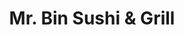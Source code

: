 ---
layout: place
title: "Mr. Bin Sushi & Grill"
permalink: /new-jersey/cranford/mr-bin-sushi-grill.html
stateAbbr: NJ
stateName: New Jersey
cityName: Cranford
seo:
  name: "Mr. Bin Sushi & Grill"
  type: Restaurant
  links: http://www.mrbin123.com/
description: "Japanese eatery serving sushi, udon & classic entrees in a modest space with sidewalk seats. Mr. Bin Sushi & Grill serves delicious sushi in Cranford, New Jersey. Try fresh Japanese dishes for a great dining experience. Available for takeout, lunch, and dinner."
place_id: ChIJE6vXnSOyw4kRz0wmK7htk9w
photos:
  - name: >-
      places/ChIJE6vXnSOyw4kRz0wmK7htk9w/photos/AeeoHcJNwqKkjf3uR2SKW2gbmDM3RzuYTg65gDVk-wei_TVYm8VGZXLLVx6umE36e_29GShBQdCd2MqkU5fekHCevbXsgxQzhY9m3Cdmbwy_EpJcb8k9RS04bEW2xwnCzdcCWO3icXLEG-mSDo2DyV9I2xfusPevlnHZ0S_uAM2maGdpwIARrQxe-rr2psIcv4l_0EvdBmNJUwv_alUPTOJs21xCX8MZ47cXfhsb6yLsE6XvXQF1mZDdjkFg4EdGvjQPQsSw1mlqiwOkcBJ6lHsTisoMsmVnW0eFhVEjcbAQlijB7C0Pcll98XbH0BsNQ9gFeaWckNDO7qJvjY3C8Zk43S3DgH_8YNBlrQfcpFgsbujQW271cu9aLNoQtvwJRmNzl0F-J_VHBcXgnRCHcjIFTIhwoi4g57LGyacslMq-WINRUG0
    widthPx: 3024
    heightPx: 4032
    authorAttributions:
      - displayName: Vaughn
        uri: https://maps.google.com/maps/contrib/115639853467777745982
        photoUri: >-
          https://lh3.googleusercontent.com/a-/ALV-UjUyzUZWZNpiZj6c63uKMg-VjVrAVbq0cITh6Qn9Tr_ZfmRZBojV=s100-p-k-no-mo
    flagContentUri: >-
      https://www.google.com/local/imagery/report/?cb_client=maps_api_places.places_api&image_key=!1e10!2sCIHM0ogKEICAgICEupDImwE&hl=en-US
    googleMapsUri: >-
      https://www.google.com/maps/place//data=!3m4!1e2!3m2!1sCIHM0ogKEICAgICEupDImwE!2e10!4m2!3m1!1s0x89c3b2239dd7ab13:0xdc936db82b264ccf
  - name: >-
      places/ChIJE6vXnSOyw4kRz0wmK7htk9w/photos/AeeoHcIOAL-1PgpF9Ix8kxgaOuq_3rMj2UyRKP7oIlmDbLAVALoWP-46rvAr3YSw9XT4XgWaL632DyEOMNqQIjwo1_gFnBthH5FhqnY0HXj1EuhOmH94Ca36wBXGthO02mclTvP6HqBd4VZ8CrRl6OUWu_eOtg-PVwB24-Y6_iv_2lq-yD1ucRci7SJ9pEC9peV9IQwOKEK79HyLcjV5HJxAeGhVQ5niIXfPJfOBmUm0hUXRvez1sxBRVBFx-3RmrR9RXBdkoZLIX_VGx5XxuUXT79K5sGCWFkOzu_6LXelUjRSu8w
    widthPx: 1170
    heightPx: 659
    authorAttributions:
      - displayName: Mr. Bin Sushi & Grill
        uri: https://maps.google.com/maps/contrib/100048669026322769511
        photoUri: >-
          https://lh3.googleusercontent.com/a-/ALV-UjWfes9S1bm_ibk0IOFqyBwfgAk-a1OoX9cwctAu2FD6GrjctpR8=s100-p-k-no-mo
    flagContentUri: >-
      https://www.google.com/local/imagery/report/?cb_client=maps_api_places.places_api&image_key=!1e10!2sAF1QipOghwmpiPuuSTCSM4kYjuoZtOb5bDjvhQp_tXBD&hl=en-US
    googleMapsUri: >-
      https://www.google.com/maps/place//data=!3m4!1e2!3m2!1sAF1QipOghwmpiPuuSTCSM4kYjuoZtOb5bDjvhQp_tXBD!2e10!4m2!3m1!1s0x89c3b2239dd7ab13:0xdc936db82b264ccf
  - name: >-
      places/ChIJE6vXnSOyw4kRz0wmK7htk9w/photos/AeeoHcINTlgxVOM9tE_OvfhI1AEmIkSlaCJLDNS1pDf7lT0fgI3qC8vCJdHDxFiK4wgug6Gst60Kg3Pe3ZBsBmPz_hGLWBxt1TWRiA1zti8hsgkLrq0C4IkXIFVMpy_Z8HoCNkLDWCe-2NuWnwgCdgXUbg0IDrgS4uz2ueFN3YE6s6aGdUD2JnH0A0cwPRkp9nQVIalfIZ5RQRMpS8TBAuzfMcSsyFKwrt8Hi92C1A_529OwgTpF99pJErxWfJ7FIvCh4W8vDZ3EeMmvYrpPx56TjxkaYLWDyYjiVwD7Vp91riBIwJxmR0-j2mOAzJ2ppYDVmIMcknhIvwOpcO4nmBhwW5Kp3gJoCI9jC0BlXiCZLfbfrZfis76jRTzWbwXUDsLrEz7vi91gjDBL0HH-t9qcnYBW_kMO47GalSWfaAYRLO5guJ-3
    widthPx: 2947
    heightPx: 1414
    authorAttributions:
      - displayName: Lee Cohen, PsyD
        uri: https://maps.google.com/maps/contrib/108399799090115717442
        photoUri: >-
          https://lh3.googleusercontent.com/a-/ALV-UjV4peFE2fsRZhaFCCZyEDmq-E0tzhkeoXnJX2eQaR2MswNlaxRx=s100-p-k-no-mo
    flagContentUri: >-
      https://www.google.com/local/imagery/report/?cb_client=maps_api_places.places_api&image_key=!1e10!2sCIHM0ogKEICAgMCowrCqpwE&hl=en-US
    googleMapsUri: >-
      https://www.google.com/maps/place//data=!3m4!1e2!3m2!1sCIHM0ogKEICAgMCowrCqpwE!2e10!4m2!3m1!1s0x89c3b2239dd7ab13:0xdc936db82b264ccf
  - name: >-
      places/ChIJE6vXnSOyw4kRz0wmK7htk9w/photos/AeeoHcIdhD0eZ5csYdlxv5Im1ewLbXFByyTTRD40yz7IiGn1yRmgrTC5eESg6q6K5Kowxr9pltoVqWGzVEvvf0UGB1u3-mf6oJV9alSrY9Jn1ErBe3dOamF4MOsNKVK9Z3xqrjg3EuPJJMxWnNAEXJDIOOOGVWn4SqDAfnpeU-mff-haK4eoN8JDKQbC8ppKygIDRJgzCMPW1cLpNf7ea2xl_9Boyol4i-YmM8iTQkFp2g87h_-S2Lw3r4WmxZUWcEkUeruZI2ke8BptU2rki1c9LJpQc_NpzmSlG_kk8fDWTMOc2idQz9F92ZSOtj-lGwXTcIkf0ymd5JBkUgCcywiL4TZ41bO9rh0EGXgvH4RBNwsjmQKyLCyBwYl-CfUdwZ7qdeFqWY4RQ3CamVElyGBfKdQ1CxUDjCihEwHoC7z4DhZBO4jS
    widthPx: 4032
    heightPx: 3024
    authorAttributions:
      - displayName: Chris Wang
        uri: https://maps.google.com/maps/contrib/117574750574587016719
        photoUri: >-
          https://lh3.googleusercontent.com/a-/ALV-UjV8DrBVxhkB5a7Ah03x3VFZI0TOXm0tS94gMPVQVk3hd668Eq13ug=s100-p-k-no-mo
    flagContentUri: >-
      https://www.google.com/local/imagery/report/?cb_client=maps_api_places.places_api&image_key=!1e10!2sCIHM0ogKEICAgICv6vX_3gE&hl=en-US
    googleMapsUri: >-
      https://www.google.com/maps/place//data=!3m4!1e2!3m2!1sCIHM0ogKEICAgICv6vX_3gE!2e10!4m2!3m1!1s0x89c3b2239dd7ab13:0xdc936db82b264ccf
  - name: >-
      places/ChIJE6vXnSOyw4kRz0wmK7htk9w/photos/AeeoHcIxLPga0SW32Izhq8gHE8AYJ_ctA2yLmpTrLrv1UlME-iZGufgX72u-iy5HO5HWRcOsfvhf0XpmPgEFEWdJjdukpOJjcOxtK_gZpszH5IXiQZKDOYEt7dBHWpWnz2n65Sw6oFYhISdOHioy3RquPhfm_TT2ndVXMx1q8hJfxgbOpB1Z3IcDGIl3FMJk2mLyYf_mT_7VVH1f2sLo7BfeDZDMj40e8OvrNSb3QF80zcmTCiXdqANfy_OXwJe4mT060PIMBpPtPbdqKiv5pEVyWo_-R7LvrQDJIk_pcAW8TpPhEWrzjrjLsuEkYkTWh5RdvRm7d3r1G-ynua0o7_eNP0-WrWZ4jxufsX8hyxYQYXP7qOKFPsV2WCPFv-j8boGULuml0uTdb7ibif4p3PlNecoxrWMOc45Vp5BWcNLUvcRU8w9v
    widthPx: 3024
    heightPx: 4032
    authorAttributions:
      - displayName: Gary Cao ( Student )
        uri: https://maps.google.com/maps/contrib/106061021734069433309
        photoUri: >-
          https://lh3.googleusercontent.com/a-/ALV-UjVRTGG67WYVqKR6KZJV8eLMQquQJQgjxExap0DfLkSa8gbcjCeh=s100-p-k-no-mo
    flagContentUri: >-
      https://www.google.com/local/imagery/report/?cb_client=maps_api_places.places_api&image_key=!1e10!2sCIHM0ogKEICAgID35Zme2gE&hl=en-US
    googleMapsUri: >-
      https://www.google.com/maps/place//data=!3m4!1e2!3m2!1sCIHM0ogKEICAgID35Zme2gE!2e10!4m2!3m1!1s0x89c3b2239dd7ab13:0xdc936db82b264ccf
  - name: >-
      places/ChIJE6vXnSOyw4kRz0wmK7htk9w/photos/AeeoHcJukwQFIEzWVBGl6i2g2VYx9YM5IAiMJ7clrzK_j6vPU38OQ0xgjCbvBIo0ad-_Kl0I2ToY_QApkHX9MfD8nNdPDZKjEw-KMDVbzBV8OwsPi3fXZ25sH9sT4FhDxmqdCU7xoXnHEYfJvSWcUewAOTLBaF8fn4QkiDitDfBG6CfUEe36UnimHpXp2L7HNiZ9HRzHiO740UG-KQaOZT90yzfDAdDX-XYKpVY0zVzQqhg6zx2xsDWQkQoFXWtRNYcrJS_XmEhNO2JTscko3KWsfjb-v6dmp2PBnxl_9FIfBCzWgCijjFIPCrWZ5SCOxXc8j3577-lwTW_g699jcGvvLC9JsttkcGSmlCVrg_XtJSySjcL_kuk8b8Ps3HRymmscqqzmr8DTJKlC56puoIs_L_8QqegJ0GqqNbic3ac8DundcK3lpQONsSshFPcpaeyD
    widthPx: 3072
    heightPx: 4080
    authorAttributions:
      - displayName: John Fatigati
        uri: https://maps.google.com/maps/contrib/110082502644553434701
        photoUri: >-
          https://lh3.googleusercontent.com/a-/ALV-UjVsxs_zD_VoDSAuybfQ7qAFaSqnefAAWKf-lNI8ZZJtrMUaPu126w=s100-p-k-no-mo
    flagContentUri: >-
      https://www.google.com/local/imagery/report/?cb_client=maps_api_places.places_api&image_key=!1e10!2sCIABIhADydERai_kMGfVgdEACJoR&hl=en-US
    googleMapsUri: >-
      https://www.google.com/maps/place//data=!3m4!1e2!3m2!1sCIABIhADydERai_kMGfVgdEACJoR!2e10!4m2!3m1!1s0x89c3b2239dd7ab13:0xdc936db82b264ccf
  - name: >-
      places/ChIJE6vXnSOyw4kRz0wmK7htk9w/photos/AeeoHcI5pjb0-JQxJ4f-uJ95-1rDrsHJW5RR2FdadTW4WtgXOAFSrVrLvuCE0E1Geki7-T19zcWyhKXTyLGTHsj2aMVZiBsu9XMnE6JpJGvexQKBnrxGxpCtO36Ux6fbFCo3exZ3tOYfelkezFekWcvsIgnBgyGcIwNxC12ByNLL-6cl6ObOEnPIAl271LKpy8xZTtJ-BYzZrT3LCrQ0Cf8KojvHUzdXbhWUG0WS0igvU3hlh3fsNQReZGMca4w3oY6sp18ckq7SJW-v6lNt5lzT5-PSJP8eilL3mfudPpKFBWXHi--qZnCc8gzbyn3oUT4ZQfh1dJiRu3gCDh7pJfwIwSruHoXVPd-euHt7HOHcA76CRMGYvEtIVdgrKIstZVqq-dl9NlKbQpgIFVBtdZ-gJVP-z8nvr0Dg7PfmoukY6JqrhQ
    widthPx: 1440
    heightPx: 1712
    authorAttributions:
      - displayName: Arianna Kalkandis
        uri: https://maps.google.com/maps/contrib/107075109089200348022
        photoUri: >-
          https://lh3.googleusercontent.com/a-/ALV-UjUUZmq061qxJUGrT45sD7esb7jTn0gX-hxVJmk-5KX0cF3M9yHP=s100-p-k-no-mo
    flagContentUri: >-
      https://www.google.com/local/imagery/report/?cb_client=maps_api_places.places_api&image_key=!1e10!2sCIHM0ogKEICAgIDBwtqfVA&hl=en-US
    googleMapsUri: >-
      https://www.google.com/maps/place//data=!3m4!1e2!3m2!1sCIHM0ogKEICAgIDBwtqfVA!2e10!4m2!3m1!1s0x89c3b2239dd7ab13:0xdc936db82b264ccf
  - name: >-
      places/ChIJE6vXnSOyw4kRz0wmK7htk9w/photos/AeeoHcLELhbQQaZ5_ofp4C2CLAF9COw0jlC8wA4aZCVFDjnGjPn6ItWq2u9dAZNumhwVGLQEuM_c2R05tPOANBF-VW4CWYDVy-QB9D6tw8IDCJDXqzEPoXt6pV4PkBvGv5UFUFDPiwSSziAGHNcADnsDNVo2rtrS73owDoDDHHmYucMErrXrX1yATNpJIabUN7wL68qf0B3ngry2MbmKFSLzwaI0iRLILXhYlvdJWUf0gz7ruoXk8FMTiNo2pPEV5gxnQce1qHKEyPBP-4eQic7f9IIyB2jQEBBTxwhrt8XrrswL_U04d9BhEGQzHsQHU29OrinyEFYFavP7_-HBrE3KCzjzAgIPCBF7lseGJYpPfFH_kdEMNtL3X9bN9QMZzbZ2Us_5tFJUmsmPtiuBz3YkNVQdlRajVln6-SXjT19lzSLqgQ
    widthPx: 4032
    heightPx: 3024
    authorAttributions:
      - displayName: Gary Cao ( Student )
        uri: https://maps.google.com/maps/contrib/106061021734069433309
        photoUri: >-
          https://lh3.googleusercontent.com/a-/ALV-UjVRTGG67WYVqKR6KZJV8eLMQquQJQgjxExap0DfLkSa8gbcjCeh=s100-p-k-no-mo
    flagContentUri: >-
      https://www.google.com/local/imagery/report/?cb_client=maps_api_places.places_api&image_key=!1e10!2sCIHM0ogKEICAgID35ZmeGg&hl=en-US
    googleMapsUri: >-
      https://www.google.com/maps/place//data=!3m4!1e2!3m2!1sCIHM0ogKEICAgID35ZmeGg!2e10!4m2!3m1!1s0x89c3b2239dd7ab13:0xdc936db82b264ccf
  - name: >-
      places/ChIJE6vXnSOyw4kRz0wmK7htk9w/photos/AeeoHcIXbDn6l_SOLojZjmKwDGxlQTpWwqHhC7x__dZRCSj724t8hF2MBuKMjhslVMGGoXpMgOnT2H4iHOn5ATEXh3OEUkJQK0RNJQ8eadjizQz6KPWLkf1QI4fOCaE0CQn3yXtsgbUSdFqM6fNEek0nxskoU24qZaxHvZtUJnJofsguzU-SkLPaUtkvWGlFTimWykaFxJdYKmdibWLUx6UYgbAzRrUl7K7T24E3gkrdc8PIo0ZWIKpBb4NuEjPJaxuAdNr56l-EaOATOao-fe_0vCQbYc-3bdGbERMsGrGuwLWc3qGy8spPKNKZ_0eheBNqVyIJ3gpKZvMAzA-jrb4zjtZeolirZnX-xIbqCMvZP7CP7a4amCeruWsspbz1kFcdVmdFcG9TtuBSGt65yscYlBWZOKN4bnecRzz31sa51po
    widthPx: 4080
    heightPx: 3072
    authorAttributions:
      - displayName: William Li
        uri: https://maps.google.com/maps/contrib/102733056708462083178
        photoUri: >-
          https://lh3.googleusercontent.com/a-/ALV-UjU8zYDGx5ueftY9w0EseW9mQATds-KxPoB0xa4kj0jQu0snNHS6=s100-p-k-no-mo
    flagContentUri: >-
      https://www.google.com/local/imagery/report/?cb_client=maps_api_places.places_api&image_key=!1e10!2sCIHM0ogKEICAgICBr7HRcQ&hl=en-US
    googleMapsUri: >-
      https://www.google.com/maps/place//data=!3m4!1e2!3m2!1sCIHM0ogKEICAgICBr7HRcQ!2e10!4m2!3m1!1s0x89c3b2239dd7ab13:0xdc936db82b264ccf
  - name: >-
      places/ChIJE6vXnSOyw4kRz0wmK7htk9w/photos/AeeoHcLN4UqeMA61K7IatrUvUOggI7SzLg21AeaMVldGv93LvWdn4Yg2fy46_YhTcHubp97JfFkpcjW5ol1WxyXyZuMjVdksC0CbZlbu564Tx7paNWPZc0jHVS3biCgcDBBr7lEE6bZdThd1TuK49RzIQXzR6AWewDvUyXneZEol43rQPCvKLtKOgQ95ODCItbCfsjUcA-FD-lzRGT0Vrs9n1nc5tCRVDq7N8LrsT1kF22Zj2N792wAgI4aBkCel3wuAWBzfNHmiUNokE627PIv0Qp_kb3Dmnkpeefl6gKyZbQu8KQ
    widthPx: 1440
    heightPx: 1080
    authorAttributions:
      - displayName: Mr. Bin Sushi & Grill
        uri: https://maps.google.com/maps/contrib/100048669026322769511
        photoUri: >-
          https://lh3.googleusercontent.com/a-/ALV-UjWfes9S1bm_ibk0IOFqyBwfgAk-a1OoX9cwctAu2FD6GrjctpR8=s100-p-k-no-mo
    flagContentUri: >-
      https://www.google.com/local/imagery/report/?cb_client=maps_api_places.places_api&image_key=!1e10!2sAF1QipPvlXNMIEqdB2Twn9DndGC0nsGh9--Sbc9vLxgN&hl=en-US
    googleMapsUri: >-
      https://www.google.com/maps/place//data=!3m4!1e2!3m2!1sAF1QipPvlXNMIEqdB2Twn9DndGC0nsGh9--Sbc9vLxgN!2e10!4m2!3m1!1s0x89c3b2239dd7ab13:0xdc936db82b264ccf
address: '123 N Union Ave #3, Cranford, NJ 07016, USA'
street: '123 N Union Ave #3'
city: Cranford
state: NJ
zip: '07016'
country: USA
neighborhood: Cranford
latitude: '40.657494'
longitude: '-74.303158'
accessibility_options:
  wheelchairAccessibleParking: true
  wheelchairAccessibleEntrance: true
  wheelchairAccessibleRestroom: true
  wheelchairAccessibleSeating: true
business_status: OPERATIONAL
name: Mr. Bin Sushi & Grill
google_maps_links:
  directionsUri: >-
    https://www.google.com/maps/dir//''/data=!4m7!4m6!1m1!4e2!1m2!1m1!1s0x89c3b2239dd7ab13:0xdc936db82b264ccf!3e0
  placeUri: https://maps.google.com/?cid=15894168147685952719
  writeAReviewUri: >-
    https://www.google.com/maps/place//data=!4m3!3m2!1s0x89c3b2239dd7ab13:0xdc936db82b264ccf!12e1
  reviewsUri: >-
    https://www.google.com/maps/place//data=!4m4!3m3!1s0x89c3b2239dd7ab13:0xdc936db82b264ccf!9m1!1b1
  photosUri: >-
    https://www.google.com/maps/place//data=!4m3!3m2!1s0x89c3b2239dd7ab13:0xdc936db82b264ccf!10e5
primary_type: Sushi Restaurant
opening_hours:
  regular: null
  current: null
secondary_opening_hours:
  regular:
    weekdayDescriptions: null
    type: null
  current:
    weekdayDescriptions: null
    type: null
phone: (908) 272-2617
price_level: PRICE_LEVEL_MODERATE
price_range: $20 &ndash; $30
rating: '4.5'
rating_count: 0
website: http://www.mrbin123.com/
reviews:
  - name: >-
      places/ChIJE6vXnSOyw4kRz0wmK7htk9w/reviews/ChRDSUhNMG9nS0VJQ0FnTURJOExNOBAB
    relativePublishTimeDescription: a week ago
    rating: 5
    text:
      text: >-
        I’ve come to Mr. Bins over 75 times- seriously- and each time it was
        excellent. All of the sushi was fresh and the staff were friendly &
        eager to please. Mr. Bin often comes over a to check up on the table and
        make sure that everything is up to his standards. His sushi & oysters
        are delicious. I LOVE that they leave a green tea kettle at our table
        for our convenience which is a nice touch. Mr. Bin was very receptive to
        my daughter's request to add a fried calamari roll to the menu (which
        she always has at another sushi restaurant in town). Very clean and a
        large handicapped-accessible bathroom. No steps. There’s a private free
        parking lot as well as additional spots in an adjacent lot.

        We will be back!
      languageCode: en
    originalText:
      text: >-
        I’ve come to Mr. Bins over 75 times- seriously- and each time it was
        excellent. All of the sushi was fresh and the staff were friendly &
        eager to please. Mr. Bin often comes over a to check up on the table and
        make sure that everything is up to his standards. His sushi & oysters
        are delicious. I LOVE that they leave a green tea kettle at our table
        for our convenience which is a nice touch. Mr. Bin was very receptive to
        my daughter's request to add a fried calamari roll to the menu (which
        she always has at another sushi restaurant in town). Very clean and a
        large handicapped-accessible bathroom. No steps. There’s a private free
        parking lot as well as additional spots in an adjacent lot.

        We will be back!
      languageCode: en
    authorAttribution:
      displayName: Lee Cohen, PsyD
      uri: https://www.google.com/maps/contrib/108399799090115717442/reviews
      photoUri: >-
        https://lh3.googleusercontent.com/a-/ALV-UjV4peFE2fsRZhaFCCZyEDmq-E0tzhkeoXnJX2eQaR2MswNlaxRx=s128-c0x00000000-cc-rp-mo-ba2
    publishTime: '2025-04-06T13:26:07.686601Z'
    flagContentUri: >-
      https://www.google.com/local/review/rap/report?postId=ChRDSUhNMG9nS0VJQ0FnTURJOExNOBAB&d=17924085&t=1
    googleMapsUri: >-
      https://www.google.com/maps/reviews/data=!4m6!14m5!1m4!2m3!1sChRDSUhNMG9nS0VJQ0FnTURJOExNOBAB!2m1!1s0x89c3b2239dd7ab13:0xdc936db82b264ccf
  - name: >-
      places/ChIJE6vXnSOyw4kRz0wmK7htk9w/reviews/ChdDSUhNMG9nS0VJQ0FnSUN2NnZYXzdnRRAB
    relativePublishTimeDescription: 4 months ago
    rating: 5
    text:
      text: >-
        Some of the best sushi around. They have omakase and really fresh fish
        flown in for their specials. My wife and I shared the sushi/sashimi for
        two. Fish was fresh and tasty. Mr Bin is friendly and will tell you the
        specials to try.
      languageCode: en
    originalText:
      text: >-
        Some of the best sushi around. They have omakase and really fresh fish
        flown in for their specials. My wife and I shared the sushi/sashimi for
        two. Fish was fresh and tasty. Mr Bin is friendly and will tell you the
        specials to try.
      languageCode: en
    authorAttribution:
      displayName: Chris Wang
      uri: https://www.google.com/maps/contrib/117574750574587016719/reviews
      photoUri: >-
        https://lh3.googleusercontent.com/a-/ALV-UjV8DrBVxhkB5a7Ah03x3VFZI0TOXm0tS94gMPVQVk3hd668Eq13ug=s128-c0x00000000-cc-rp-mo-ba5
    publishTime: '2024-12-10T04:05:42.798250Z'
    flagContentUri: >-
      https://www.google.com/local/review/rap/report?postId=ChdDSUhNMG9nS0VJQ0FnSUN2NnZYXzdnRRAB&d=17924085&t=1
    googleMapsUri: >-
      https://www.google.com/maps/reviews/data=!4m6!14m5!1m4!2m3!1sChdDSUhNMG9nS0VJQ0FnSUN2NnZYXzdnRRAB!2m1!1s0x89c3b2239dd7ab13:0xdc936db82b264ccf
  - name: >-
      places/ChIJE6vXnSOyw4kRz0wmK7htk9w/reviews/ChZDSUhNMG9nS0VJQ0FnSUNmenJDbUd3EAE
    relativePublishTimeDescription: 3 months ago
    rating: 5
    text:
      text: >-
        Hole in the wall place, had very little seating, but just really damn
        good sushi.  Definitely will be back
      languageCode: en
    originalText:
      text: >-
        Hole in the wall place, had very little seating, but just really damn
        good sushi.  Definitely will be back
      languageCode: en
    authorAttribution:
      displayName: Sebastian
      uri: https://www.google.com/maps/contrib/108298904927177100010/reviews
      photoUri: >-
        https://lh3.googleusercontent.com/a-/ALV-UjWYwyLIwCzAbMLTUqm94dc6MEIgzYvCpU20ltXMP0Rt-t7LIAMqSQ=s128-c0x00000000-cc-rp-mo-ba5
    publishTime: '2024-12-29T03:31:33.659293Z'
    flagContentUri: >-
      https://www.google.com/local/review/rap/report?postId=ChZDSUhNMG9nS0VJQ0FnSUNmenJDbUd3EAE&d=17924085&t=1
    googleMapsUri: >-
      https://www.google.com/maps/reviews/data=!4m6!14m5!1m4!2m3!1sChZDSUhNMG9nS0VJQ0FnSUNmenJDbUd3EAE!2m1!1s0x89c3b2239dd7ab13:0xdc936db82b264ccf
  - name: >-
      places/ChIJE6vXnSOyw4kRz0wmK7htk9w/reviews/ChdDSUhNMG9nS0VJQ0FnTUNRbWFLM2dRRRAB
    relativePublishTimeDescription: a month ago
    rating: 5
    text:
      text: >-
        Came here on a first date. The date was just terrible, but the food was
        amazing!  Thanks Mr. Bin for making what could of been an otherwise very
        torturous situation, rather pleasant, by providing me with great food. I
        was able to zone him out and just taste the delicious tastiness of Mr.
        Bin's very fresh sushi.
      languageCode: en
    originalText:
      text: >-
        Came here on a first date. The date was just terrible, but the food was
        amazing!  Thanks Mr. Bin for making what could of been an otherwise very
        torturous situation, rather pleasant, by providing me with great food. I
        was able to zone him out and just taste the delicious tastiness of Mr.
        Bin's very fresh sushi.
      languageCode: en
    authorAttribution:
      displayName: Chrysa Pikramenos
      uri: https://www.google.com/maps/contrib/109661122417451955420/reviews
      photoUri: >-
        https://lh3.googleusercontent.com/a-/ALV-UjUlebCSV3P7LNewBqOhQdPaf_Jj8Pjiyr1PEPyMkByE5GKaKO3H=s128-c0x00000000-cc-rp-mo-ba3
    publishTime: '2025-03-05T17:56:18.380737Z'
    flagContentUri: >-
      https://www.google.com/local/review/rap/report?postId=ChdDSUhNMG9nS0VJQ0FnTUNRbWFLM2dRRRAB&d=17924085&t=1
    googleMapsUri: >-
      https://www.google.com/maps/reviews/data=!4m6!14m5!1m4!2m3!1sChdDSUhNMG9nS0VJQ0FnTUNRbWFLM2dRRRAB!2m1!1s0x89c3b2239dd7ab13:0xdc936db82b264ccf
  - name: >-
      places/ChIJE6vXnSOyw4kRz0wmK7htk9w/reviews/ChdDSUhNMG9nS0VJQ0FnSUQyNjd2WTdBRRAB
    relativePublishTimeDescription: 2 years ago
    rating: 5
    text:
      text: >-
        I really love this place. I know they mostly do takeout but I like to
        sit down for lunch when I’m alone because mr bin’s feels my own
        neighborhood sushi bar. We have great conversations and they do a great
        job of suggesting what particular fish or seafood is fresh or in season.
        Mr and mrs bin do a great job of making me feel special every time I
        come. Do yourself a favor call ahead and ask him to do an Omakase
        (chef’s choice) dinner for you a few friends.
      languageCode: en
    originalText:
      text: >-
        I really love this place. I know they mostly do takeout but I like to
        sit down for lunch when I’m alone because mr bin’s feels my own
        neighborhood sushi bar. We have great conversations and they do a great
        job of suggesting what particular fish or seafood is fresh or in season.
        Mr and mrs bin do a great job of making me feel special every time I
        come. Do yourself a favor call ahead and ask him to do an Omakase
        (chef’s choice) dinner for you a few friends.
      languageCode: en
    authorAttribution:
      displayName: christopher tomasso
      uri: https://www.google.com/maps/contrib/100992547408471918595/reviews
      photoUri: >-
        https://lh3.googleusercontent.com/a/ACg8ocJve1_OUWnGUehmK80FbOuGAkN_HEeHYnEdbtpQ_Uh7wchU2A=s128-c0x00000000-cc-rp-mo
    publishTime: '2022-08-23T13:30:33.685068Z'
    flagContentUri: >-
      https://www.google.com/local/review/rap/report?postId=ChdDSUhNMG9nS0VJQ0FnSUQyNjd2WTdBRRAB&d=17924085&t=1
    googleMapsUri: >-
      https://www.google.com/maps/reviews/data=!4m6!14m5!1m4!2m3!1sChdDSUhNMG9nS0VJQ0FnSUQyNjd2WTdBRRAB!2m1!1s0x89c3b2239dd7ab13:0xdc936db82b264ccf
parking_options:
  freeParkingLot: true
payment_options:
  acceptsCreditCards: true
  acceptsDebitCards: true
  acceptsCashOnly: false
  acceptsNfc: true
allow_dogs: null
curbside_pickup: true
delivery: null
dine_in: true
good_for_children: true
good_for_groups: true
good_for_sports: false
live_music: false
menu_for_children: null
outdoor_seating: null
reservable: true
restroom: true
serves_beer: false
serves_breakfast: false
serves_brunch: false
serves_cocktails: false
serves_coffee: false
serves_dinner: true
serves_dessert: true
serves_lunch: true
serves_vegetarian_food: null
serves_wine: false
takeout: true
update_category: essentials
summary: >-
  Japanese eatery serving sushi, udon & classic entrees in a modest space with
  sidewalk seats.

---